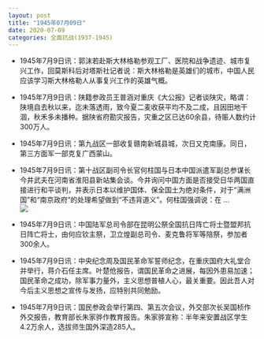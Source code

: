 ```yaml
---
layout: post
title: "1945年07月09日"
date: 2020-07-09
categories: 全面抗战(1937-1945)
---
```


<meta name="referrer" content="no-referrer" />

- 1945年7月9日讯：郭沫若赴斯大林格勒参观工厂、医院和战争遗迹、城市复兴工作，回莫斯科后对塔斯社记者说：斯大林格勒是英雄们的城市，中国人民应该学习斯大林格勒人从事复兴工作的英雄气概。 

- 1945年7月9日讯：陕籍参政员王普涵对重庆《大公报》记者谈陕灾，略谓：陕境自去秋以来，迄未落透雨，致今夏二麦收获平均不及二成，且因田地干涸，秋禾多未播种。据陕省府勘灾报告，灾重之区已达60余县，待赈人数约计300万人。 

- 1945年7月9日讯：第九战区一部收复赣南新城县城，次日又克南康。同日，第三方面军一部克复广西蒙山。 

- 1945年7月9日讯：第十战区副司令长官何柱国与日本中国派遣军副总参谋长今井武夫在河南省淮阳县新站集会谈。今井询问中国方面是否接受日华两国直接进行和平谈判，并表示日本以维护国体、保全国土为绝对条件，对于“满洲国”和“南京政府”的处理希望做到“不违背道义”。何柱国强调说：在 ... <br/><img src="https://wx3.sinaimg.cn/large/aca367d8ly1ggkvkd9j5rj20c80cwglr.jpg" />

- 1945年7月9日讯：中国陆军总司令部在昆明公祭全国抗日阵亡将士暨盟邦抗日阵亡将士，由何应钦主祭，卫立煌副总司令、麦克鲁将军等陪祭，参加者300余人。 

- 1945年7月9日讯：中央纪念周及国民革命军誓师纪念，在重庆国府大礼堂合并举行，蒋介石任主席。叶楚伧报告，谓国民革命之进展，每因外患易加速；国民革命之成功，除军事力量外，主义思想普植人心，最关重要。因此吾人对今后主义思想之宣传与发扬，应特别共同勉励。 

- 1945年7月9日讯：国民参政会举行第四、第五次会议，外交部次长吴国桢作外交报告，教育部长朱家骅作教育报告。朱家骅宣称：半年来安置战区学生4.2万余人，选拔师生国外深造285人。 

